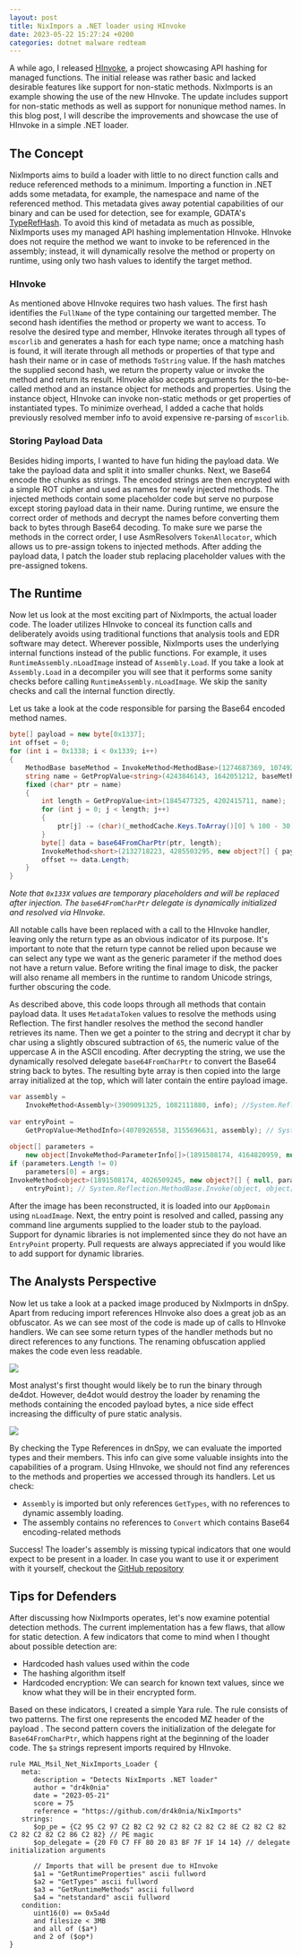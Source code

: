 ```yaml
---
layout: post
title: NixImpors a .NET loader using HInvoke
date: 2023-05-22 15:27:24 +0200
categories: dotnet malware redteam
---
```


A while ago, I released [HInvoke](https://dr4k0nia.github.io/posts/HInvoke-and-avoiding-PInvoke/), a project showcasing API hashing for managed functions. The initial release was rather basic and lacked desirable features like support for non-static methods. NixImports is an example showing the use of the new HInvoke. The update includes support for non-static methods as well as support for nonunique method names. In this blog post, I will describe the improvements and showcase the use of HInvoke in a simple .NET loader.

## The Concept 

NixImports aims to build a loader with little to no direct function calls and reduce referenced methods to a minimum. Importing a function in .NET adds some metadata, for example, the namespace and name of the referenced method. This metadata gives away potential capabilities of our binary and can be used for detection, see for example, GDATA's [TypeRefHash](https://www.gdatasoftware.com/blog/2020/06/36164-introducing-the-typerefhash-trh). To avoid this kind of metadata as much as possible, NixImports uses my managed API hashing implementation HInvoke. HInvoke does not require the method we want to invoke to be referenced in the assembly; instead, it will dynamically resolve the method or property on runtime, using only two hash values to identify the target method.

### HInvoke

As mentioned above HInvoke requires two hash values. The first hash identifies the `FullName` of the type containing our targetted member. The second hash identifies the method or property we want to access. To resolve the desired type and member, HInvoke iterates through all types of `mscorlib` and generates a hash for each type name; once a matching hash is found, it will iterate through all methods or properties of that type and hash their name or in case of methods `ToString` value. If the hash matches the supplied second hash, we return the property value or invoke the method and return its result. HInvoke also accepts arguments for the to-be-called method and an instance object for methods and properties. Using the instance object, HInvoke can invoke non-static methods or get properties of instantiated types. To minimize overhead, I added a cache that holds previously resolved member info to avoid expensive re-parsing of `mscorlib`.

### Storing Payload Data

Besides hiding imports, I wanted to have fun hiding the payload data. We take the payload data and split it into smaller chunks. Next, we Base64 encode the chunks as strings. The encoded strings are then encrypted with a simple ROT cipher and used as names for newly injected methods. The injected methods contain some placeholder code but serve no purpose except storing payload data in their name. During runtime, we ensure the correct order of methods and decrypt the names before converting them back to bytes through Base64 decoding. To make sure we parse the methods in the correct order, I use AsmResolvers `TokenAllocator`, which allows us to pre-assign tokens to injected methods. After adding the payload data, I patch the loader stub replacing placeholder values with the pre-assigned tokens.


## The Runtime

Now let us look at the most exciting part of NixImports, the actual loader code. The loader utilizes HInvoke to conceal its function calls and deliberately avoids using traditional functions that analysis tools and EDR software may detect. Wherever possible, NixImports uses the underlying internal functions instead of the public functions. For example, it uses `RuntimeAssembly.nLoadImage` instead of `Assembly.Load`. If you take a look at `Assembly.Load` in a decompiler you will see that it performs some sanity checks before calling `RuntimeAssembly.nLoadImage`. We skip the sanity checks and call the internal function directly. 

Let us take a look at the code responsible for parsing the Base64 encoded method names.
```csharp
byte[] payload = new byte[0x1337];  
int offset = 0;  
for (int i = 0x1338; i < 0x1339; i++)  
{  
    MethodBase baseMethod = InvokeMethod<MethodBase>(1274687369, 1074927592, new object?[] { i }, module); 
    string name = GetPropValue<string>(4243846143, 1642051212, baseMethod); 
    fixed (char* ptr = name)  
    {        
	    int length = GetPropValue<int>(1845477325, 4202415711, name);
        for (int j = 0; j < length; j++)  
        {            
	        ptr[j] -= (char)(_methodCache.Keys.ToArray()[0] % 100 - 30);  
        }  
        byte[] data = base64FromCharPtr(ptr, length);  
        InvokeMethod<short>(2132718223, 4285503295, new object?[] { payload, offset }, data);
        offset += data.Length;  
    }
}
```
*Note that `0x133X` values are temporary placeholders and will be replaced after injection. The `base64FromCharPtr` delegate is dynamically initialized and resolved via HInvoke.*

All notable calls have been replaced with a call to the HInvoke handler, leaving only the return type as an obvious indicator of its purpose. It's important to note that the return type cannot be relied upon because we can select any type we want as the generic parameter if the method does not have a return value. Before writing the final image to disk, the packer will also rename all members in the runtime to random Unicode strings, further obscuring the code.

As described above, this code loops through all methods that contain payload data. It uses `MetadataToken` values to resolve the methods using Reflection. The first handler resolves the method the second handler retrieves its name. Then we get a pointer to the string and decrypt it char by char using a slightly obscured subtraction of `65`, the numeric value of the uppercase A in the ASCII encoding. After decrypting the string, we use the dynamically resolved delegate `base64FromCharPtr` to convert the Base64 string back to bytes. The resulting byte array is then copied into the large array initialized at the top, which will later contain the entire payload image.

```csharp
var assembly =  
    InvokeMethod<Assembly>(3909091325, 1082111880, info); //System.Reflection.RuntimeAssembly.nLoadImage  
  
var entryPoint =  
    GetPropValue<MethodInfo>(4078926558, 3155696631, assembly); // System.Reflection.Runtime.EntryPoint  
  
object[] parameters =  
    new object[InvokeMethod<ParameterInfo[]>(1891508174, 4164820959, null, entryPoint).Length];  
if (parameters.Length != 0)  
    parameters[0] = args;  
InvokeMethod<object>(1891508174, 4026509245, new object?[] { null, parameters },  
    entryPoint); // System.Reflection.MethodBase.Invoke(object, object[])
```

After the image has been reconstructed, it is loaded into our `AppDomain` using `nLoadImage`. Next, the entry point is resolved and called, passing any command line arguments supplied to the loader stub to the payload. Support for dynamic libraries is not implemented since they do not have an `EntryPoint` property. Pull requests are always appreciated if you would like to add support for dynamic libraries.

## The Analysts Perspective

Now let us take a look at a packed image produced by NixImports in dnSpy. Apart from reducing import references HInvoke also does a great job as an obfuscator. As we can see most of the code is made up of calls to HInvoke handlers. We can see some return types of the handler methods but no direct references to any functions. The renaming obfuscation applied makes the code even less readable.

![](/images/niximports/nix_loader_dnSpy.png)

Most analyst's first thought would likely be to run the binary through de4dot. However, de4dot would destroy the loader by renaming the methods containing the encoded payload bytes, a nice side effect increasing the difficulty of pure static analysis.

![](/images/niximports/nix_references.png)

By checking the Type References in dnSpy, we can evaluate the imported types and their members. This info can give some valuable insights into the capabilities of a program. Using HInvoke, we should not find any references to the methods and properties we accessed through its handlers. Let us check:

-  `Assembly` is imported but only references `GetTypes`, with no references to dynamic assembly loading.
- The assembly contains no references to `Convert` which contains Base64 encoding-related methods

Success! The loader's assembly is missing typical indicators that one would expect to be present in a loader. In case you want to use it or experiment with it yourself, checkout the [GitHub repository](https://github.com/dr4k0nia/NixImports)

## Tips for Defenders

After discussing how NixImports operates, let's now examine potential detection methods. The current implementation has a few flaws, that allow for static detection. A few indicators that come to mind when I thought about possible detection are:

- Hardcoded hash values used within the code
- The hashing algorithm itself
- Hardcoded encryption: We can search for known text values, since we know what they will be in their encrypted form.

Based on these indicators, I created a simple Yara rule. The rule consists of two patterns. The first one represents the encoded MZ header of the payload . The second pattern covers the initialization of the delegate for `Base64FromCharPtr`, which happens right at the beginning of the loader code. The `$a` strings represent imports required by HInvoke.

```text
rule MAL_Msil_Net_NixImports_Loader {
   meta:
      description = "Detects NixImports .NET loader"
      author = "dr4k0nia"
      date = "2023-05-21"
      score = 75
      reference = "https://github.com/dr4k0nia/NixImports"
   strings:
      $op_pe = {C2 95 C2 97 C2 B2 C2 92 C2 82 C2 82 C2 8E C2 82 C2 82 C2 82 C2 82 C2 86 C2 82} // PE magic
      $op_delegate = {20 F0 C7 FF 80 20 83 BF 7F 1F 14 14} // delegate initialization arguments

      // Imports that will be present due to HInvoke
      $a1 = "GetRuntimeProperties" ascii fullword
      $a2 = "GetTypes" ascii fullword
      $a3 = "GetRuntimeMethods" ascii fullword
      $a4 = "netstandard" ascii fullword
   condition:
      uint16(0) == 0x5a4d
      and filesize < 3MB
      and all of ($a*)
      and 2 of ($op*)
}
```
